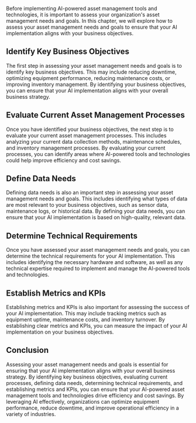 

Before implementing AI-powered asset management tools and technologies, it is important to assess your organization's asset management needs and goals. In this chapter, we will explore how to assess your asset management needs and goals to ensure that your AI implementation aligns with your business objectives.

Identify Key Business Objectives
--------------------------------

The first step in assessing your asset management needs and goals is to identify key business objectives. This may include reducing downtime, optimizing equipment performance, reducing maintenance costs, or improving inventory management. By identifying your business objectives, you can ensure that your AI implementation aligns with your overall business strategy.

Evaluate Current Asset Management Processes
-------------------------------------------

Once you have identified your business objectives, the next step is to evaluate your current asset management processes. This includes analyzing your current data collection methods, maintenance schedules, and inventory management processes. By evaluating your current processes, you can identify areas where AI-powered tools and technologies could help improve efficiency and cost savings.

Define Data Needs
-----------------

Defining data needs is also an important step in assessing your asset management needs and goals. This includes identifying what types of data are most relevant to your business objectives, such as sensor data, maintenance logs, or historical data. By defining your data needs, you can ensure that your AI implementation is based on high-quality, relevant data.

Determine Technical Requirements
--------------------------------

Once you have assessed your asset management needs and goals, you can determine the technical requirements for your AI implementation. This includes identifying the necessary hardware and software, as well as any technical expertise required to implement and manage the AI-powered tools and technologies.

Establish Metrics and KPIs
--------------------------

Establishing metrics and KPIs is also important for assessing the success of your AI implementation. This may include tracking metrics such as equipment uptime, maintenance costs, and inventory turnover. By establishing clear metrics and KPIs, you can measure the impact of your AI implementation on your business objectives.

Conclusion
----------

Assessing your asset management needs and goals is essential for ensuring that your AI implementation aligns with your overall business strategy. By identifying key business objectives, evaluating current processes, defining data needs, determining technical requirements, and establishing metrics and KPIs, you can ensure that your AI-powered asset management tools and technologies drive efficiency and cost savings. By leveraging AI effectively, organizations can optimize equipment performance, reduce downtime, and improve operational efficiency in a variety of industries.
